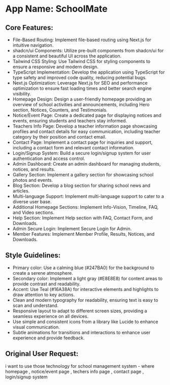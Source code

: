 # **App Name**: SchoolMate

## Core Features:

- File-Based Routing: Implement file-based routing using Next.js for intuitive navigation.
- shadcn/ui Components: Utilize pre-built components from shadcn/ui for a consistent and beautiful UI across the application.
- Tailwind CSS Styling: Use Tailwind CSS for styling components to ensure a responsive and modern design.
- TypeScript Implementation: Develop the application using TypeScript for type safety and improved code quality, reducing potential bugs.
- Next.js Optimization: Leverage Next.js for SEO and performance optimization to ensure fast loading times and better search engine visibility.
- Homepage Design: Design a user-friendly homepage providing an overview of school activities and announcements, including Hero section, Notices, Counters, and Testimonials.
- Notice/Event Page: Create a dedicated page for displaying notices and events, ensuring students and teachers stay informed.
- Teachers Info Page: Develop a teacher information page showcasing profiles and contact details for easy communication, including teacher category by their position and contact email.
- Contact Page: Implement a contact page for inquiries and support, including a contact form and relevant contact information.
- Login/Signup System: Build a secure login/signup system for user authentication and access control.
- Admin Dashboard: Create an admin dashboard for managing students, notices, and results.
- Gallery Section: Implement a gallery section for showcasing school photos and events.
- Blog Section: Develop a blog section for sharing school news and articles.
- Multi-language Support: Implement multi-language support to cater to a diverse user base.
- Additional Homepage Sections: Implement Info-Vision, Timeline, FAQ, and Video sections.
- Help Section: Implement Help section with FAQ, Contact Form, and Downloads.
- Admin Secure Login: Implement Secure Login for Admin.
- Member Features: Implement Member Profile, Results, Notices, and Downloads.

## Style Guidelines:

- Primary color: Use a calming blue (#247BA0) for the background to create a serene atmosphere.
- Secondary color: Implement a light gray (#E8E8E8) for content areas to provide contrast and readability.
- Accent: Use Teal (#16A38A) for interactive elements and highlights to draw attention to key actions.
- Clean and modern typography for readability, ensuring text is easy to scan and understand.
- Responsive layout to adapt to different screen sizes, providing a seamless experience on all devices.
- Use simple and consistent icons from a library like Lucide to enhance visual communication.
- Subtle animations for transitions and interactions to enhance user experience and provide feedback.

## Original User Request:
i want to use those technology for school management system - where homepage , notice/event page , techers info page , contact page , login/signup system
  
